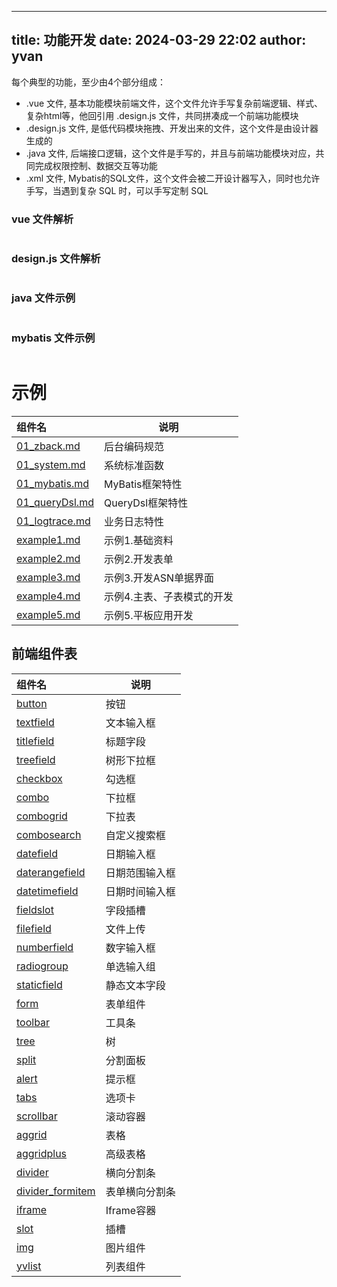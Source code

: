 ---
title: 功能开发
date: 2024-03-29 22:02
author: yvan
------

每个典型的功能，至少由4个部分组成：

- .vue 文件, 基本功能模块前端文件，这个文件允许手写复杂前端逻辑、样式、复杂html等，他回引用 .design.js 文件，共同拼凑成一个前端功能模块
- .design.js 文件, 是低代码模块拖拽、开发出来的文件，这个文件是由设计器生成的
- .java 文件, 后端接口逻辑，这个文件是手写的，并且与前端功能模块对应，共同完成权限控制、数据交互等功能
- .xml 文件, Mybatis的SQL文件，这个文件会被二开设计器写入，同时也允许手写，当遇到复杂 SQL 时，可以手写定制 SQL

### vue 文件解析
```vue

```

### design.js 文件解析
```javascript

```

### java 文件示例
```java

```

### mybatis 文件示例
```xml

```

# 示例

| 组件名                                | 说明             |
|:-----------------------------------|----------------|
| [01_zback.md](./01_zback.md)       | 后台编码规范         |
| [01_system.md](./01_system.md)     | 系统标准函数         |
| [01_mybatis.md](./01_system.md)    | MyBatis框架特性    |
| [01_queryDsl.md](./01_queryDSL.md) | QueryDsl框架特性   |
| [01_logtrace.md](./01_logtrace.md) | 业务日志特性         |
| [example1.md](./01_zexample1.md)   | 示例1.基础资料       |
| [example2.md](./01_zexample2.md)   | 示例2.开发表单       |
| [example3.md](./01_zexample3.md)   | 示例3.开发ASN单据界面  |
| [example4.md](./01_zexample4.md)   | 示例4.主表、子表模式的开发 |
| [example5.md](./01_zexample5.md)   | 示例5.平板应用开发     |

## 前端组件表

| 组件名                                          | 说明       | 
|:---------------------------------------------|----------|
| [button](02_button.md)                       | 按钮       |
| [textfield](03_textfield.md)                 | 文本输入框    |
| [titlefield](./04_titlefield.md)             | 标题字段     |
| [treefield](./05_treefield.md)               | 树形下拉框    |
| [checkbox](./06_checkbox.md)                 | 勾选框      |
| [combo](./07_combo.md)                       | 下拉框      |
| [combogrid](./08_combogrid.md)               | 下拉表      |
| [combosearch](./09_combosearch.md)           | 自定义搜索框   |
| [datefield](./10_datefield.md)               | 日期输入框    |
| [daterangefield](./11_daterangefield.md)     | 日期范围输入框  |
| [datetimefield](./12_datetimefield.md)       | 日期时间输入框  |
| [fieldslot](./12_fieldslot.md)               | 字段插槽     |
| [filefield](./13_filefield.md)               | 文件上传     |
| [numberfield](./14_numberfield.md)           | 数字输入框    |
| [radiogroup](./15_radiogroup.md)             | 单选输入组    |
| [staticfield](./16_staticfield.md)           | 静态文本字段   |
| [form](./17_form.md)                         | 表单组件     |
| [toolbar](./18_toolbar.md)                   | 工具条      |
| [tree](./19_tree.md)                         | 树        |
| [split](./20_split.md)                       | 分割面板     |
| [alert](./21_alert.md)                       | 提示框      |
| [tabs](./22_tabs.md)                         | 选项卡      |
| [scrollbar](./23_scrollbar.md)               | 滚动容器     |
| [aggrid](./24_aggrid.md)                     | 表格       |
| [aggridplus](./25_aggridplus.md)             | 高级表格     |
| [divider](./26_divider.md)                   | 横向分割条    |
| [divider_formitem](./27_divider_formitem.md) | 表单横向分割条  |
| [iframe](./28_iframe.md)                     | Iframe容器 |
| [slot](./29_slot.md)                         | 插槽       |
| [img](./31_img.md)                           | 图片组件     |
| [yvlist](./34_yvlist.md)                     | 列表组件     |